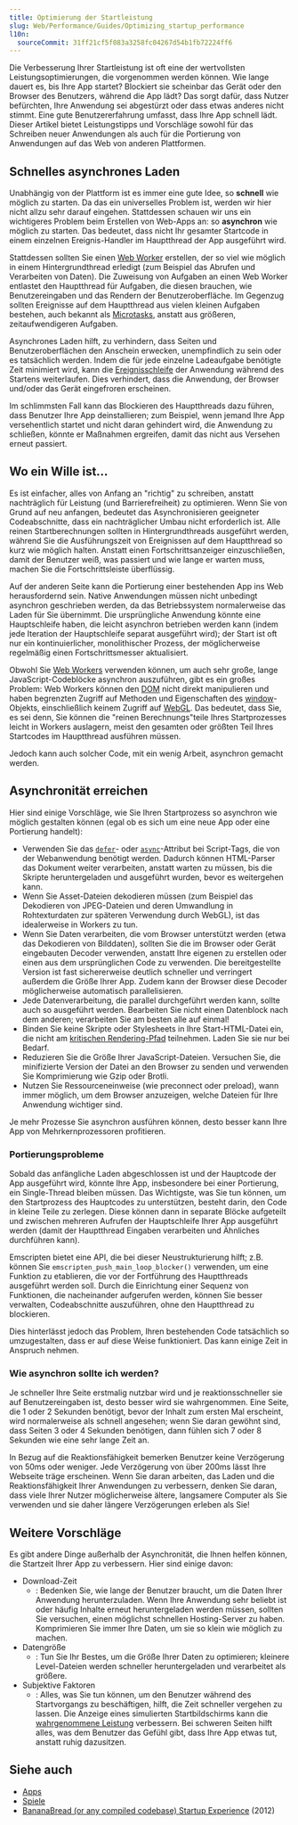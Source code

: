 ```yaml
---
title: Optimierung der Startleistung
slug: Web/Performance/Guides/Optimizing_startup_performance
l10n:
  sourceCommit: 31ff21cf5f083a3258fc04267d54b1fb72224ff6
---
```


Die Verbesserung Ihrer Startleistung ist oft eine der wertvollsten Leistungsoptimierungen, die vorgenommen werden können. Wie lange dauert es, bis Ihre App startet? Blockiert sie scheinbar das Gerät oder den Browser des Benutzers, während die App lädt? Das sorgt dafür, dass Nutzer befürchten, Ihre Anwendung sei abgestürzt oder dass etwas anderes nicht stimmt. Eine gute Benutzererfahrung umfasst, dass Ihre App schnell lädt. Dieser Artikel bietet Leistungstipps und Vorschläge sowohl für das Schreiben neuer Anwendungen als auch für die Portierung von Anwendungen auf das Web von anderen Plattformen.

## Schnelles asynchrones Laden

Unabhängig von der Plattform ist es immer eine gute Idee, so **schnell** wie möglich zu starten. Da das ein universelles Problem ist, werden wir hier nicht allzu sehr darauf eingehen. Stattdessen schauen wir uns ein wichtigeres Problem beim Erstellen von Web-Apps an: so **asynchron** wie möglich zu starten. Das bedeutet, dass nicht Ihr gesamter Startcode in einem einzelnen Ereignis-Handler im Hauptthread der App ausgeführt wird.

Stattdessen sollten Sie einen [Web Worker](/de/docs/Web/API/Web_Workers_API/Using_web_workers) erstellen, der so viel wie möglich in einem Hintergrundthread erledigt (zum Beispiel das Abrufen und Verarbeiten von Daten). Die Zuweisung von Aufgaben an einen Web Worker entlastet den Hauptthread für Aufgaben, die diesen brauchen, wie Benutzereingaben und das Rendern der Benutzeroberfläche. Im Gegenzug sollten Ereignisse auf dem Hauptthread aus vielen kleinen Aufgaben bestehen, auch bekannt als [Microtasks](/de/docs/Web/API/HTML_DOM_API/Microtask_guide/In_depth), anstatt aus größeren, zeitaufwendigeren Aufgaben.

Asynchrones Laden hilft, zu verhindern, dass Seiten und Benutzeroberflächen den Anschein erwecken, unempfindlich zu sein oder es tatsächlich werden. Indem die für jede einzelne Ladeaufgabe benötigte Zeit minimiert wird, kann die [Ereignisschleife](/de/docs/Web/API/HTML_DOM_API/Microtask_guide/In_depth#event_loops) der Anwendung während des Startens weiterlaufen. Dies verhindert, dass die Anwendung, der Browser und/oder das Gerät eingefroren erscheinen.

Im schlimmsten Fall kann das Blockieren des Hauptthreads dazu führen, dass Benutzer Ihre App deinstallieren; zum Beispiel, wenn jemand Ihre App versehentlich startet und nicht daran gehindert wird, die Anwendung zu schließen, könnte er Maßnahmen ergreifen, damit das nicht aus Versehen erneut passiert.

## Wo ein Wille ist…

Es ist einfacher, alles von Anfang an "richtig" zu schreiben, anstatt nachträglich für Leistung (und Barrierefreiheit) zu optimieren. Wenn Sie von Grund auf neu anfangen, bedeutet das Asynchronisieren geeigneter Codeabschnitte, dass ein nachträglicher Umbau nicht erforderlich ist. Alle reinen Startberechnungen sollten in Hintergrundthreads ausgeführt werden, während Sie die Ausführungszeit von Ereignissen auf dem Hauptthread so kurz wie möglich halten. Anstatt einen Fortschrittsanzeiger einzuschließen, damit der Benutzer weiß, was passiert und wie lange er warten muss, machen Sie die Fortschrittsleiste überflüssig.

Auf der anderen Seite kann die Portierung einer bestehenden App ins Web herausfordernd sein. Native Anwendungen müssen nicht unbedingt asynchron geschrieben werden, da das Betriebssystem normalerweise das Laden für Sie übernimmt. Die ursprüngliche Anwendung könnte eine Hauptschleife haben, die leicht asynchron betrieben werden kann (indem jede Iteration der Hauptschleife separat ausgeführt wird); der Start ist oft nur ein kontinuierlicher, monolithischer Prozess, der möglicherweise regelmäßig einen Fortschrittsmesser aktualisiert.

Obwohl Sie [Web Workers](/de/docs/Web/API/Web_Workers_API/Using_web_workers) verwenden können, um auch sehr große, lange JavaScript-Codeblöcke asynchron auszuführen, gibt es ein großes Problem: Web Workers können den [DOM](/de/docs/Web/API/Document_Object_Model) nicht direkt manipulieren und haben begrenzten Zugriff auf Methoden und Eigenschaften des [window](/de/docs/Web/API/Window)-Objekts, einschließlich keinem Zugriff auf [WebGL](/de/docs/Web/API/WebGL_API). Das bedeutet, dass Sie, es sei denn, Sie können die "reinen Berechnungs"teile Ihres Startprozesses leicht in Workers auslagern, meist den gesamten oder größten Teil Ihres Startcodes im Hauptthread ausführen müssen.

Jedoch kann auch solcher Code, mit ein wenig Arbeit, asynchron gemacht werden.

## Asynchronität erreichen

Hier sind einige Vorschläge, wie Sie Ihren Startprozess so asynchron wie möglich gestalten können (egal ob es sich um eine neue App oder eine Portierung handelt):

- Verwenden Sie das [`defer`](/de/docs/Web/HTML/Element/script#defer)- oder [`async`](/de/docs/Web/HTML/Element/script#async)-Attribut bei Script-Tags, die von der Webanwendung benötigt werden. Dadurch können HTML-Parser das Dokument weiter verarbeiten, anstatt warten zu müssen, bis die Skripte heruntergeladen und ausgeführt wurden, bevor es weitergehen kann.
- Wenn Sie Asset-Dateien dekodieren müssen (zum Beispiel das Dekodieren von JPEG-Dateien und deren Umwandlung in Rohtexturdaten zur späteren Verwendung durch WebGL), ist das idealerweise in Workers zu tun.
- Wenn Sie Daten verarbeiten, die vom Browser unterstützt werden (etwa das Dekodieren von Bilddaten), sollten Sie die im Browser oder Gerät eingebauten Decoder verwenden, anstatt Ihre eigenen zu erstellen oder einen aus dem ursprünglichen Code zu verwenden. Die bereitgestellte Version ist fast sichererweise deutlich schneller und verringert außerdem die Größe Ihrer App. Zudem kann der Browser diese Decoder möglicherweise automatisch parallelisieren.
- Jede Datenverarbeitung, die parallel durchgeführt werden kann, sollte auch so ausgeführt werden. Bearbeiten Sie nicht einen Datenblock nach dem anderen; verarbeiten Sie am besten alle auf einmal!
- Binden Sie keine Skripte oder Stylesheets in Ihre Start-HTML-Datei ein, die nicht am [kritischen Rendering-Pfad](/de/docs/Web/Performance/Guides/Critical_rendering_path) teilnehmen. Laden Sie sie nur bei Bedarf.
- Reduzieren Sie die Größe Ihrer JavaScript-Dateien. Versuchen Sie, die minifizierte Version der Datei an den Browser zu senden und verwenden Sie Komprimierung wie Gzip oder Brotli.
- Nutzen Sie Ressourceneinweise (wie preconnect oder preload), wann immer möglich, um dem Browser anzuzeigen, welche Dateien für Ihre Anwendung wichtiger sind.

Je mehr Prozesse Sie asynchron ausführen können, desto besser kann Ihre App von Mehrkernprozessoren profitieren.

### Portierungsprobleme

Sobald das anfängliche Laden abgeschlossen ist und der Hauptcode der App ausgeführt wird, könnte Ihre App, insbesondere bei einer Portierung, ein Single-Thread bleiben müssen. Das Wichtigste, was Sie tun können, um den Startprozess des Hauptcodes zu unterstützen, besteht darin, den Code in kleine Teile zu zerlegen. Diese können dann in separate Blöcke aufgeteilt und zwischen mehreren Aufrufen der Hauptschleife Ihrer App ausgeführt werden (damit der Hauptthread Eingaben verarbeiten und Ähnliches durchführen kann).

Emscripten bietet eine API, die bei dieser Neustrukturierung hilft; z.B. können Sie `emscripten_push_main_loop_blocker()` verwenden, um eine Funktion zu etablieren, die vor der Fortführung des Hauptthreads ausgeführt werden soll. Durch die Einrichtung einer Sequenz von Funktionen, die nacheinander aufgerufen werden, können Sie besser verwalten, Codeabschnitte auszuführen, ohne den Hauptthread zu blockieren.

Dies hinterlässt jedoch das Problem, Ihren bestehenden Code tatsächlich so umzugestalten, dass er auf diese Weise funktioniert. Das kann einige Zeit in Anspruch nehmen.

### Wie asynchron sollte ich werden?

Je schneller Ihre Seite erstmalig nutzbar wird und je reaktionsschneller sie auf Benutzereingaben ist, desto besser wird sie wahrgenommen.
Eine Seite, die 1 oder 2 Sekunden benötigt, bevor der Inhalt zum ersten Mal erscheint, wird normalerweise als schnell angesehen; wenn Sie daran gewöhnt sind, dass Seiten 3 oder 4 Sekunden benötigen, dann fühlen sich 7 oder 8 Sekunden wie eine sehr lange Zeit an.

In Bezug auf die Reaktionsfähigkeit bemerken Benutzer keine Verzögerung von 50ms oder weniger. Jede Verzögerung von über 200ms lässt Ihre Webseite träge erscheinen. Wenn Sie daran arbeiten, das Laden und die Reaktionsfähigkeit Ihrer Anwendungen zu verbessern, denken Sie daran, dass viele Ihrer Nutzer möglicherweise ältere, langsamere Computer als Sie verwenden und sie daher längere Verzögerungen erleben als Sie!

## Weitere Vorschläge

Es gibt andere Dinge außerhalb der Asynchronität, die Ihnen helfen können, die Startzeit Ihrer App zu verbessern. Hier sind einige davon:

- Download-Zeit
  - : Bedenken Sie, wie lange der Benutzer braucht, um die Daten Ihrer Anwendung herunterzuladen. Wenn Ihre Anwendung sehr beliebt ist oder häufig Inhalte erneut heruntergeladen werden müssen, sollten Sie versuchen, einen möglichst schnellen Hosting-Server zu haben. Komprimieren Sie immer Ihre Daten, um sie so klein wie möglich zu machen.
- Datengröße
  - : Tun Sie Ihr Bestes, um die Größe Ihrer Daten zu optimieren; kleinere Level-Dateien werden schneller heruntergeladen und verarbeitet als größere.
- Subjektive Faktoren
  - : Alles, was Sie tun können, um den Benutzer während des Startvorgangs zu beschäftigen, hilft, die Zeit schneller vergehen zu lassen. Die Anzeige eines simulierten Startbildschirms kann die [wahrgenommene Leistung](/de/docs/Learn_web_development/Extensions/Performance/Perceived_performance) verbessern. Bei schweren Seiten hilft alles, was dem Benutzer das Gefühl gibt, dass Ihre App etwas tut, anstatt ruhig dazusitzen.

## Siehe auch

- [Apps](/de/docs/Web/Progressive_web_apps)
- [Spiele](/de/docs/Games)
- [BananaBread (or any compiled codebase) Startup Experience](https://mozakai.blogspot.com/2012/07/bananabread-or-any-compiled-codebase.html) (2012)
